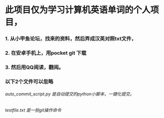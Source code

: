 # 此项目仅为学习计算机英语单词的个人项目，
### 1. 从小甲鱼论坛，找来的资料，然后弄成汉英对照txt文件，
### 2. 在安卓手机上，用pocket git 下载
### 3. 然后用QQ阅读，翻阅。   

### 以下2个文件可以忽略  


###### auto_commit_script.py  是自动提交的python小脚本，一键化提交。
###### testfile.txt           是一些git操作命令